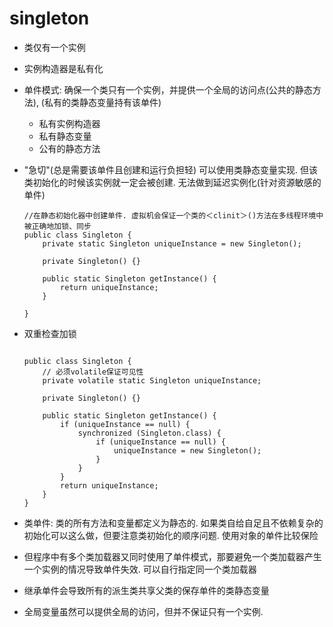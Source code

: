 # singleton

- 类仅有一个实例

- 实例构造器是私有化

- 单件模式: 确保一个类只有一个实例，并提供一个全局的访问点(公共的静态方法), (私有的类静态变量持有该单件)
    - 私有实例构造器
    - 私有静态变量
    - 公有的静态方法

- "急切"(总是需要该单件且创建和运行负担轻) 可以使用类静态变量实现. 但该类初始化的时候该实例就一定会被创建. 无法做到延迟实例化(针对资源敏感的单件)
    ```
    //在静态初始化器中创建单件. 虚拟机会保证一个类的＜clinit＞()方法在多线程环境中被正确地加锁、同步
    public class Singleton {
        private static Singleton uniqueInstance = new Singleton();
     
        private Singleton() {}
     
        public static Singleton getInstance() {
            return uniqueInstance;
        }
        
    }
    ```
    
- 双重检查加锁
    ```
    
    public class Singleton {
        // 必须volatile保证可见性
        private volatile static Singleton uniqueInstance;
     
        private Singleton() {}
     
        public static Singleton getInstance() {
            if (uniqueInstance == null) {
                synchronized (Singleton.class) {
                    if (uniqueInstance == null) {
                        uniqueInstance = new Singleton();
                    }
                }
            }
            return uniqueInstance;
        }
    }
    ```
    
- 类单件: 类的所有方法和变量都定义为静态的. 如果类自给自足且不依赖复杂的初始化可以这么做，但要注意类初始化的顺序问题. 使用对象的单件比较保险

- 但程序中有多个类加载器又同时使用了单件模式，那要避免一个类加载器产生一个实例的情况导致单件失效. 可以自行指定同一个类加载器

- 继承单件会导致所有的派生类共享父类的保存单件的类静态变量

- 全局变量虽然可以提供全局的访问，但并不保证只有一个实例.

